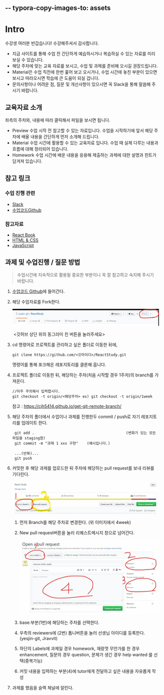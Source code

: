 --
typora-copy-images-to: assets
---

# Intro

수강생 여러분 반갑습니다! 수강해주셔서 감사합니다.

* 지금 사이트를 통해 수업 전 간단하게 예습하시거나 복습하실 수 있는 자료를 미리 보실 수 있습니다.  
* 해당 주차에 맞는 교육 자료를 보시고, 수업 및 과제를 준비해 오시길 권장드립니다. 
* Material은 수업 직전에 한번 훑어 보고 오시거나, 수업 시간에 놓친 부분이 있으면 보시고 따라오시면 학습에 큰 도움이 되실 겁니다.
* 문의사항이나 어려운 점, 질문 및 개선사항이 있으시면 꼭 Slack을 통해 말씀해 주시기 바랍니다.

## 교육자료 소개

좌측의 주차와, 내용에 따라 클릭해서 파일을 보시면 됩니다.

* Preview
수업 시작 전 참고할 수 있는 자료입니다. 수업을 시작하기에 앞서 해당 주차에 배울 내용을 간단하게 먼저 소개해 드립니다.
* Material
수업 시간에 활용할 수 있는 교육자료 입니다. 수업 때 실제 다루는 내용과 흐름에 대해 
 정리되어 있습니다.
* Homework
수업 시간에 배운 내용을 응용해 제출하는 과제에 대한 설명과 힌트가 담겨져 있습니다.


## 참고 링크

### 수업 진행 관련
* [Slack](https://1t7-react.slack.com/)
* [수업코드Github](https://github.com/yesjin-git/ReactStudy)

### 참고자료
* [React Book](http://www.realhanbit.co.kr/books/87/pages/974/preview)
* [HTML & CSS](https://www.inflearn.com/course/html-css-%EA%B0%95%EC%A2%8C/)
* [JavaScript](https://programmers.co.kr/learn/courses/3)

## 과제 및 수업진행 / 질문 방법

> 수업시간에 지속적으로 활용될 중요한 부분이니 꼭 잘 참고하고 숙지해 주시기 바랍니다.

1. [수업코드 Github](https://github.com/yesjin-git/ReactStudy)에 들어간다.

2. 해당 수업자료를 Fork한다. 

    ![Image](./assets/Fork.jpg)

    ​	<깃허브 상단 위의 동그라미 친 버튼을 눌러주세요>

3. cd 명령어로 프로젝트를 관리하고 싶은 폴더로 이동한 뒤에,

     ````console
     git clone https://github.com/<깃아이디>/ReactStudy.git
     ````

     명령어를 통해 포크해온 레포지토리를 클론해 옵니다.

4. 프로젝트 폴더로 이동한 뒤, 해당하는 주차(처음 시작할 경우 1주차)의 branch를 가져온다.

    ```console
    //아주 주의해서 입력합시다.
    git checkout -t origin/<해당주차> ex) git checkout -t origin/1week
    ```

    참고 : https://cjh5414.github.io/get-git-remote-branch/

5. 해당 주차의 폴더에서 수업이나 과제를 진행한두 commit / push로 자기 레포지토리를 업데이트 한다. 

    ```console
     git add . 											(변화가 있는 모든 파일을 staging함)
     git commit -m "과제 1 xxx 구현"	(예시입니다.)
     
     ...(반복)...
     git push
    ```

6. 커밋한 후 해당 과제를 업로드한 뒤 주차에 해당하는 pull request를 보내 리뷰를 기다린다.

    ![1547098069951](./assets/pullrequest1.jpg)

    1. 먼저 Branch를 해당 주차로 변경한다. (위 이미지에서 4week)

    2. New pull request버튼을 눌러 리퀘스트메시지 창으로 넘어간다.

       ![1547098402579](./assets/pullrequest2.jpg)

    3. base:부분(1번)에 해당하는 주차를 선택한다.

    4. 우측의 reviewers에 (2번) 톱니버튼을 눌러 선생님 아이디를 등록한다. (yesjin-git, Jravvit)

    5. 하단의 Labels에 과제일 경우 homework, 재량껏 무언가를 한 경우 enhancement, 질문의 경우 question, 문제가 생긴 경우 help wanted 를 선택(중복가능)

    6. 커밋 내용을 입력하는 부분(4)에 tutor에게 전달하고 싶은 내용을 자유롭게 작성

7. 과제를 했음을 슬랙 체널에 알린다.

